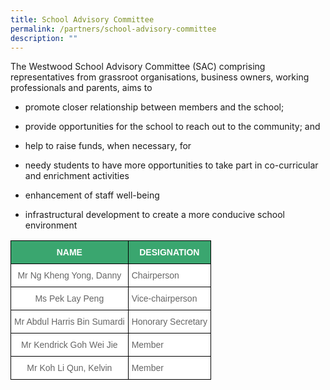 ```yaml
---
title: School Advisory Committee
permalink: /partners/school-advisory-committee
description: ""
---
```

The Westwood School Advisory Committee (SAC) comprising representatives from grassroot organisations, business owners, working professionals and parents, aims to

*   promote closer relationship between members and the school;
*   provide opportunities for the school to reach out to the community; and
*   help to raise funds, when necessary, for

*   needy students to have more opportunities to take part in co-curricular and enrichment activities
*   enhancement of staff well-being
*   infrastructural development to create a more conducive school environment

<style type="text/css">
.tg  {border-collapse:collapse;border-spacing:0;}
.tg td{border-color:black;border-style:solid;border-width:1px;font-family:Arial, sans-serif;font-size:14px;
  overflow:hidden;padding:10px 5px;word-break:normal;}
.tg th{border-color:black;border-style:solid;border-width:1px;font-family:Arial, sans-serif;font-size:14px;
  font-weight:normal;overflow:hidden;padding:10px 5px;word-break:normal;}
.tg .tg-0y1c{background-color:#3AA66F;color:#FFF;font-weight:bold;text-align:center;vertical-align:top}
.tg .tg-zqva{background-color:#FFF;color:#666;text-align:center;vertical-align:top}
.tg .tg-cmm0{background-color:#FFF;color:#666;text-align:left;vertical-align:top}
</style>
<table class="tg">
<thead>
  <tr>
    <th class="tg-0y1c">NAME</th>
    <th class="tg-0y1c">DESIGNATION</th>
  </tr>
</thead>
<tbody>
  <tr>
    <td class="tg-zqva">Mr Ng Kheng Yong, Danny<br></td>
    <td class="tg-cmm0">Chairperson</td>
  </tr>
  <tr>
    <td class="tg-zqva">Ms Pek Lay Peng<br></td>
    <td class="tg-cmm0">Vice-chairperson</td>
  </tr>
  <tr>
    <td class="tg-zqva">Mr Abdul Harris Bin Sumardi<br></td>
    <td class="tg-cmm0">Honorary Secretary</td>
  </tr>
  <tr>
    <td class="tg-zqva">Mr Kendrick Goh Wei Jie<br></td>
    <td class="tg-cmm0">Member </td>
  </tr>
  <tr>
    <td class="tg-zqva">Mr Koh Li Qun, Kelvin<br></td>
    <td class="tg-cmm0">Member</td>
  </tr>
</tbody>
</table>